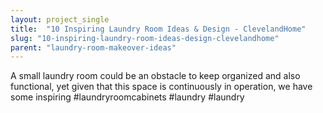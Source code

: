 ```yaml
---
layout: project_single
title:  "10 Inspiring Laundry Room Ideas & Design - ClevelandHome"
slug: "10-inspiring-laundry-room-ideas-design-clevelandhome"
parent: "laundry-room-makeover-ideas"
---
```

A small laundry room could be an obstacle to keep organized and also functional, yet given that this space is continuously in operation, we have some inspiring #laundryroomcabinets #laundry #laundry